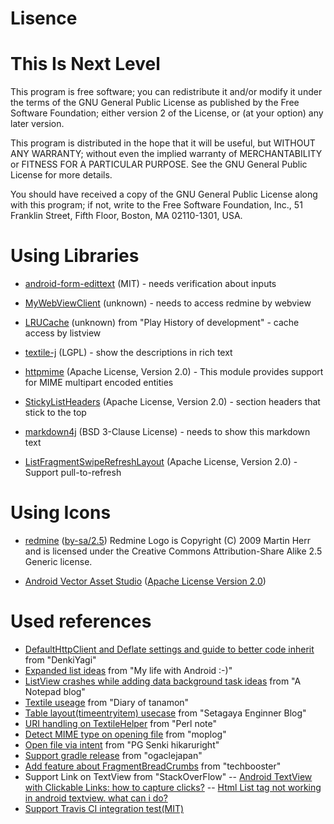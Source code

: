 Lisence
===========


This Is Next Level
===========
This program is free software; you can redistribute it and/or modify it under the terms of the GNU General Public License as published by the Free Software Foundation; either version 2 of the License, or (at your option) any later version.

This program is distributed in the hope that it will be useful, but WITHOUT ANY WARRANTY; without even the implied warranty of MERCHANTABILITY or FITNESS FOR A PARTICULAR PURPOSE. See the GNU General Public License for more details.

You should have received a copy of the GNU General Public License along with this program; if not, write to the Free Software Foundation, Inc., 51 Franklin Street, Fifth Floor, Boston, MA 02110-1301, USA.


Using Libraries
==========
- [android-form-edittext](https://github.com/vekexasia/android-form-edittext) (MIT) - needs verification about inputs

- [MyWebViewClient](https://github.com/potaka001/WebViewBasicAuthTest/blob/master/src/com/webviewbasicauthtest/MyWebViewClient.java) (unknown) - needs to access redmine by webview

- [LRUCache](http://ttimez.blogspot.jp/2011/07/java.html) (unknown) from "Play History of development" - cache access by listview

- [textile-j](http://java.net/projects/textile-j/sources/svn/show/trunk/www/builds/net.java.textilej/latest) (LGPL) - show the descriptions in rich text

- [httpmime](http://hc.apache.org/httpcomponents-client-ga/httpmime/) (Apache License, Version 2.0) - This module provides support for MIME multipart encoded entities

- [StickyListHeaders](https://github.com/emilsjolander/StickyListHeaders) (Apache License, Version 2.0) - section headers that stick to the top

- [markdown4j](http://code.google.com/p/markdown4j/) (BSD 3-Clause License) - needs to show this markdown text

- [ListFragmentSwipeRefreshLayout](https://developer.android.com/intl/ja/samples/SwipeRefreshListFragment/src/com.example.android.swiperefreshlistfragment/SwipeRefreshListFragment.html) (Apache License, Version 2.0) - Support pull-to-refresh

Using Icons
==========
- [redmine](http://www.redmine.org/projects/redmine/wiki/Logo) ([by-sa/2.5](http://creativecommons.org/licenses/by-sa/2.5/))
 Redmine Logo is Copyright (C) 2009 Martin Herr and is licensed under the Creative Commons Attribution-Share Alike 2.5 Generic license.

- [Android Vector Asset Studio](https://developer.android.com/studio/write/vector-asset-studio.html) ([Apache License Version 2.0](http://www.apache.org/licenses/LICENSE-2.0.txt))

Used references
==========
- [DefaultHttpClient and Deflate settings and guide to better code inherit](http://terurou.hateblo.jp/entry/20110702/1309541200) from "DenkiYagi"
- [Expanded list ideas](http://mylifewithandroid.blogspot.jp/2010/12/expandable-list-and-checkboxes.html) from "My life with Android :-)"
- [ListView crashes while adding data background task ideas](http://www.mumei-himazin.info/blog/?p=96) from "A Notepad blog"
- [Textile useage](http://d.hatena.ne.jp/tanamon/20090723/1248322655) from "Diary of tanamon"
- [Table layout(timeentryitem) usecase](http://suka4.blogspot.jp/2011/03/android-tablelayout.html) from "Setagaya Enginner Blog"
- [URI handling on TextileHelper](http://www.din.or.jp/~ohzaki/perl.htm#URI) from "Perl note"
- [Detect MIME type on opening file](http://ac-mopp.blogspot.jp/2011/12/android-mime-type.html) from "moplog"
- [Open file via intent](http://d.hatena.ne.jp/hikaruright/20120119/1326965685) from "PG Senki hikaruright"
- [Support gradle release](http://ogaclejapan.com/android/2013/07/07/new-build-system-part2-for-gradle/) from "ogaclejapan"
- [Add feature about FragmentBreadCrumbs](http://techbooster.org/android/application/15499/) from "techbooster"
- Support Link on TextView from "StackOverFlow"
-- [Android TextView with Clickable Links: how to capture clicks?](http://stackoverflow.com/questions/12418279/android-textview-with-clickable-links-how-to-capture-clicks)
-- [Html List tag not working in android textview. what can i do?](http://stackoverflow.com/questions/3150400/html-list-tag-not-working-in-android-textview-what-can-i-do)
- [Support Travis CI integration test(MIT)](https://github.com/pestrada/android-tdd-playground/blob/master/.travis.yml)


